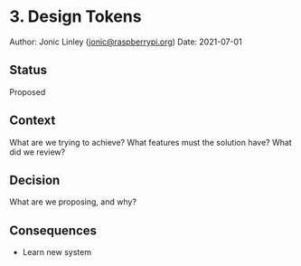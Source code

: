 # 3. Design Tokens

Author: Jonic Linley (jonic@raspberrypi.org)
Date: 2021-07-01

## Status

Proposed

## Context

What are we trying to achieve?
What features must the solution have?
What did we review?

## Decision

What are we proposing, and why?

## Consequences

* Learn new system
